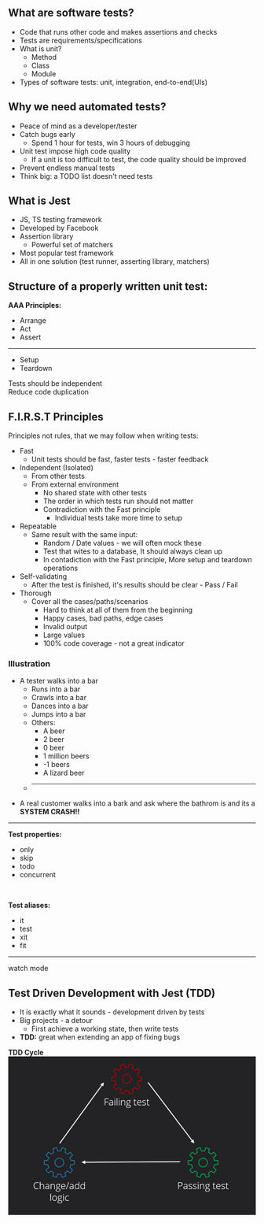 ## What are software tests?
- Code that runs other code and makes assertions and checks
- Tests are requirements/specifications
- What is unit?
  - Method
  - Class
  - Module
- Types of software tests: unit, integration, end-to-end(UIs)

## Why we need automated tests?
- Peace of mind as a developer/tester
- Catch bugs early
  - Spend 1 hour for tests, win 3 hours of debugging
- Unit test impose high code quality
  - If a unit is too difficult to test, the code quality should be improved
- Prevent endless manual tests
- Think big: a TODO list doesn't need tests

## What is Jest
- JS, TS testing framework
- Developed by Facebook
- Assertion library
  - Powerful set of matchers
- Most popular test framework
- All in one solution (test runner, asserting library, matchers)

## Structure of a properly written unit test:
**AAA Principles:**
- Arrange
- Act
- Assert
 ***
 - Setup
 - Teardown

Tests should be independent
<br>
Reduce code duplication

## F.I.R.S.T Principles

Principles not rules, that we may follow when writing tests:
- Fast
  - Unit tests should be fast, faster tests - faster feedback
- Independent (Isolated)
  - From other tests
  - From external environment
    - No shared state with other tests
    - The order in which tests run should not matter
    - Contradiction with the Fast principle
      - Individual tests take more time to setup
- Repeatable
  - Same result with the same input: 
    - Random / Date values - we will often mock these
    - Test that wites to a database, It should always clean up
    - In contadiction with the Fast principle, More setup and teardown operations
- Self-validating
  - After the test is finished, it's results should be clear - Pass / Fail
- Thorough
  - Cover all the cases/paths/scenarios
    - Hard to think at all of them from the beginning
    - Happy cases, bad paths, edge cases
    - Invalid output
    - Large values
    - 100% code coverage - not a great indicator

### Illustration

- A tester walks into a bar
  - Runs into a bar
  - Crawls into a bar
  - Dances into a bar
  - Jumps into a bar
  - Others:
    - A beer
    - 2 beer
    - 0 beer
    - 1 million beers
    - -1 beers
    - A lizard beer
  - ****
- A real customer walks into a bark and ask where the bathrom is and its a **SYSTEM CRASH!!**

----

**Test properties:**
- only
- skip
- todo
- concurrent
<br> 

**Test aliases:**
- it
- test
- xit
- fit
***
watch mode

## Test Driven Development with Jest (TDD)

- It is exactly what it sounds - development driven by tests
- Big projects - a detour
  - First achieve a working state, then write tests
- **TDD:** great when extending an app of fixing bugs

**TDD Cycle**
![Alt text](./assets/image.png)